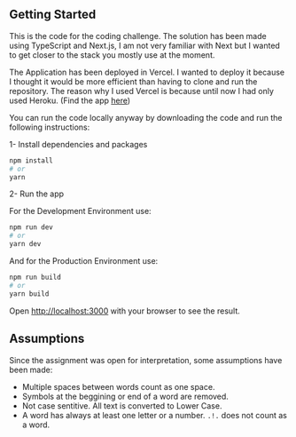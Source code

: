 ## Getting Started

This is the code for the coding challenge. The solution has been made using TypeScript and Next.js, I am not very familiar with Next but I wanted to get closer to the stack you mostly use at the moment.

The Application has been deployed in Vercel. I wanted to deploy it because I thought it would be more efficient than having to clone and run the repository. The reason why I used Vercel is because until now I had only used Heroku. (Find the app [here](https://word-count-challenge.vercel.app/))

You can run the code locally anyway by downloading the code and run the following instructions:

1- Install dependencies and packages

```bash
npm install
# or
yarn
```

2- Run the app

For the Development Environment use:

```bash
npm run dev
# or
yarn dev
```

And for the Production Environment use:

```bash
npm run build
# or
yarn build
```

Open [http://localhost:3000](http://localhost:3000) with your browser to see the result.

## Assumptions

Since the assignment was open for interpretation, some assumptions have been made:

- Multiple spaces between words count as one space.
- Symbols at the beggining or end of a word are removed.
- Not case sentitive. All text is converted to Lower Case.
- A word has always at least one letter or a number. `.!.` does not count as a word.
